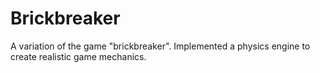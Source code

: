 # Brickbreaker

A variation of the game "brickbreaker". Implemented a physics engine to create realistic game mechanics.
